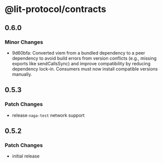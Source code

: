 # @lit-protocol/contracts

## 0.6.0

### Minor Changes

- 9d60bfa: Converted viem from a bundled dependency to a peer dependency to avoid build errors from version conflicts (e.g., missing exports like sendCallsSync) and improve compatibility by reducing dependency lock-in. Consumers must now install compatible versions manually.

## 0.5.3

### Patch Changes

- release `naga-test` network support

## 0.5.2

### Patch Changes

- initial release
